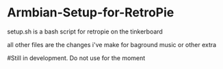 # Armbian-Setup-for-RetroPie
setup.sh is a bash script for retropie on the  tinkerboard

all other files are the changes i've make for baground music or other extra


#Still in development. Do not use for the moment
